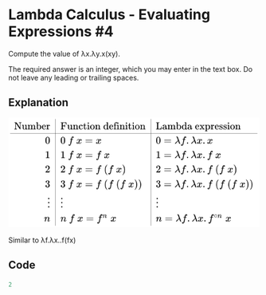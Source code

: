 # Lambda Calculus - Evaluating Expressions #4

Compute the value of λx.λy.x(xy).

The required answer is an integer, which you may enter in the text box. Do not leave any leading or trailing spaces.

## Explanation

![Church Encoding](img/church_encoding.svg)

Similar to λf.λx..f(fx)
## Code

```haskell
2
```